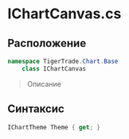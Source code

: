 
# IChartCanvas.cs
## Расположение
```csharp
namespace TigerTrade.Chart.Base  
    class IChartCanvas
```

> Описание

## Синтаксис
```csharp
IChartTheme Theme { get; }
```
